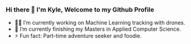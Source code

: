 ### Hi there 👋 I'm Kyle, Welcome to my Github Profile

- 👨‍💻  I’m currently working on Machine Learning tracking with drones.
- 🌱 I’m currently finishing my Masters in Applied Computer Science. 
- ⚡ Fun fact: Part-time adventure seeker and foodie.
